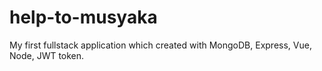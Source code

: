 # help-to-musyaka
My first fullstack application which created with MongoDB, Express, Vue, Node, JWT token.
